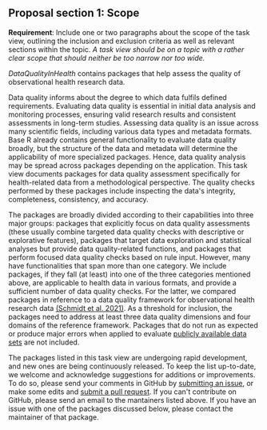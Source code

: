## Proposal section 1: Scope

**Requirement**: Include one or two paragraphs about the scope of the task view, outlining the inclusion and exclusion criteria as well as relevant sections within the topic. *A task view should be on a topic with a rather clear scope that should neither be too narrow nor too wide.*

*DataQualityInHealth* contains packages that help assess the quality of observational health research data. 

Data quality informs about the degree to which data fulfils defined requirements. Evaluating data quality is essential in initial data analysis and monitoring processes,
ensuring valid research results and consistent assessments in long-term studies. Assessing data quality is an issue across many scientific fields, including various data 
types and metadata formats. Base R already contains general functionality to evaluate data quality broadly, but the structure of the data and metadata will determine the 
applicability of more specialized packages. Hence, data quality analysis may be spread across packages depending on the application. 
This task view documents packages for data quality assessment specifically for health-related data from a methodological perspective. The quality checks
performed by these packages include inspecting the data's integrity, completeness, consistency, and accuracy. 

The packages are broadly divided according to their capabilities into three major groups: packages that explicitly focus on data quality assessments (these usually 
combine targeted data quality checks with descriptive or explorative features), packages that target data exploration and statistical analyses but provide data quality-related functions, and packages that perform focused data quality checks based on rule input. 
However, many have functionalities that span more than one category. We include packages, if they fall (at least) into one of the three categories mentioned above, are 
applicable to health data in various formats, and provide a sufficient number of data quality checks. For the latter, we compared packages in reference to a data quality 
framework for observational health research data 
[(Schmidt et al. 2021)](https://doi.org/10.1186/s12874-021-01252-7). As a threshold for inclusion, the packages need to address at least three data quality dimensions and
four domains of the reference framework. Packages that do not run as expected or produce major errors when applied to evaluate 
[publicly available data sets](https://dataquality.ship-med.uni-greifswald.de/ExampleDataDescription.html) are not included.

The packages listed in this task view are undergoing rapid development, and new ones are being continuously released.
To keep the list up-to-date, we welcome and acknowledge suggestions for additions or improvements. 
To do so, please send your comments in GitHub by
[submitting an issue](https://github.com/cran-task-views/DataQualityHealth/issues),
or make some edits and
[submit a pull request](https://github.com/cran-task-views/pulls).
If you can't contribute on GitHub, please send an email to the mantainers listed above. 
If you have an issue with one of the packages discussed below, please contact
the maintainer of that package. 

